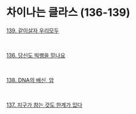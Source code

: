 # 차이나는 클라스 (136-139)


[139. 같이살자 우리모두](./file/d0010_1.pdf)

<br>

[136. 당신도 빅뱅을 믿나요](./file/d0010_2.pdf)

<br>

[138. DNA의 배신, 암](./file/d0010_3.pdf)

<br>

[137. 지구가 참는 것도 한계가 있다](./file/d0010_4.pdf)
